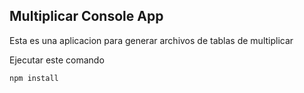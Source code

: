 

## Multiplicar Console App

Esta es una aplicacion para generar archivos de tablas de multiplicar

Ejecutar este comando

```
npm install
```
